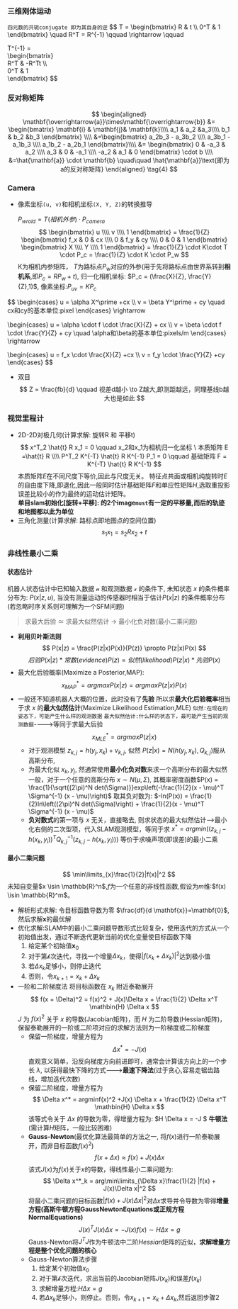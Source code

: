 ### 三维刚体运动
`四元数的共轭conjugate 即为其自身的逆`
$$
T = 
\begin{bmatrix}
  R & t \\\\
  0^T & 1  
\end{bmatrix} \quad R^T = R^{-1} \qquad \rightarrow \qquad

 T^{-1} =    
\begin{bmatrix}       
   R^T & -R^Tt \\\\       
   0^T & 1    
\end{bmatrix}
$$
 

### 反对称矩阵
$$
  \begin{aligned}
  \mathbf{\overrightarrow{a}}\times\mathbf{\overrightarrow{b}} &= 
     \begin{bmatrix}
     \mathbf{i} & \mathbf{j}& \mathbf{k}\\\\
     a_1      & a_2     &a_3\\\\
     b_1      & b_2     &b_3
     \end{bmatrix} \\\\ 
     &=\begin{bmatrix}
         a_2b_3 - a_3b_2 \\\\
         a_3b_1 - a_1b_3 \\\\
         a_1b_2 - a_2b_1
     \end{bmatrix}\\\\
     &=
     \begin{bmatrix}       
     0 & -a_3 & a_2  \\\\        
     a_3 & 0 & -a_1 \\\\
     -a_2 & a_1 & 0       
     \end{bmatrix} \cdot b  \\\\ &=\hat{\mathbf{a}} \cdot \mathbf{b} \quad\quad \hat{\mathbf{a}}\text{即为a的反对称矩阵}
  \end{aligned} \tag{4}
  $$

### Camera
- 像素坐标`(u, v)`和相机坐标`(X, Y, Z)`的转换推导
  
  $P_{wrold} = T(相机外参) \cdot P_{camera}$
  $$
  \begin{bmatrix}
      u \\\\
      v \\\\
      1
  \end{bmatrix} = \frac{1}{Z}
  \begin{bmatrix}
      f_x & 0 & cx \\\\
      0 & f_y & cy \\\\
      0 & 0 & 1
  \end{bmatrix}
  \begin{bmatrix}
      X \\\\ Y \\\\ 1
  \end{bmatrix} = \frac{1}{Z} \cdot K\cdot T \cdot P_c 
  = \frac{1}{Z} \cdot K \cdot  P_w 
  $$
  K为相机内参矩阵， $T$为路标点$P_w$对应的外参(用于先将路标点由世界系转到**相机系**,即$P_c = RP_w +t$),
  归一化相机坐标: $P_c = (\frac{X}{Z}, \frac{Y}{Z},1)$, 像素坐标:$P_{uv} = KP_c$

 
$$
\begin{cases} 
  u = \alpha X^\prime +cx \\\\ 
  v = \beta Y^\prime + cy \quad cx和cy的基本单位:pixel
\end{cases}  \rightarrow

\begin{cases}
  u = \alpha \cdot f \cdot \frac{X}{Z} + cx \\\\
  v = \beta \cdot f \cdot \frac{Y}{Z} + cy \quad \alpha和\beta的基本单位:pixels/m
\end{cases}  \rightarrow 

\begin{cases}
  u = f_x \cdot \frac{X}{Z} +cx \\\\
  v = f_y \cdot \frac{Y}{Z} +cy
\end{cases}
$$
- 双目
  $$
  Z = \frac{fb}{d} \qquad 视差d越小 \to Z越大,即测距越远，同理基线b越大也是如此
  $$

### 视觉里程计
- 2D-2D对极几何(计算求解: 旋转R 和 平移t)<br>
  $$
    x^T_2 \hat{t} R x_1 = 0 \qquad x_2和x_1为相机归一化坐标 \ 本质矩阵 E =\hat{t} R  \\\\
    P^T_2 K^{-T} \hat{t} R K^{-1} P_1 = 0 \qquad 基础矩阵 F = K^{-T} \hat{t} R K^{-1}
  $$
  本质矩阵$E$在不同尺度下等价,因此与尺度无关。 特征点共面或相机纯旋转时$E$的自由度下降,即退化,因此一般同时估计基础矩阵$F$和单应性矩阵$H$,选取重投影误差比较小的作为最终的运动估计矩阵。<br>
  **单目slam初始化[旋转+平移]: 的2个image`must`有一定的平移量,而后的轨迹和地图都以此为单位**
- 三角化测量(计算求解: 路标点即地图点的空间位置)
  $$
  s_1 x_1  = s_2 R x_2 + t
  $$
### 非线性最小二乘
#### 状态估计
机器人状态估计中已知输入数据 $\mathcal{u}$ 和观测数据 $\mathcal{x}$ 的条件下, 未知状态 $x$ 的条件概率分布为: $P(x|z,u)$, 当没有测量运动的传感器时相当于估计$P(x|z)$ 的条件概率分布(若忽略时序关系则可理解为一个SFM问题)
>求最大后验 $\simeq$ 求最大似然估计 $\to$ 最小化负对数(最小二乘问题)
- **利用贝叶斯法则**
$$
P(x|z) = \frac{P(z|x)P(x)}{P(z)}  \propto P(z|x)P(x)
$$
$$
后验P(x|z) * 常数(evidence)P(z)= 似然(likelihood)P(z|x) * 先验P(x)
$$
- 最大化后验概率(Maximize a Posterior,MAP): 
$$
x^*_{MAP} = argmax P(x|z) = argmax P(z|x)P(x)
$$
- 一般还不知道机器人大概的位置，此时没有了**先验**
  所以求**最大化后验概率**相当于求 $x$ 的**最大似然估计**(Maximize Likelihood Estimation,MLE)
`似然:在现在的姿态下，可能产生什么样的观测数据`
`最大似然估计:什么样的状态下，最可能产生当前的观测数据`---->等同于求最大后验
$$
x^*_{MLE} = argmax P(z|x)  
$$
  - 对于观测模型 $z_{k,j} = h(y_j, x_k) + v_{k,j}$, 似然 $P(z|x) = N(h(y_j, x_k),Q_{k,j})$服从高斯分布,
  - 为最大化似 $x_k, y_j$, 然通常使用**最小化负对数**来求一个高斯分布的最大似然
    一般，对于一个任意的高斯分布 $x \sim N(\mu, \Sigma)$, 其概率密度函数$P(x) = \frac{1}{\sqrt{(2\pi)^N det(\Sigma)}}exp\left(-\frac{1}{2}(x - \mu)^T \Sigma^{-1} (x - \mu)\right)$
    取其负对数为: $-ln(P(x)) = \frac{1}{2}ln\left((2\pi)^N det(\Sigma)\right) + \frac{1}{2}(x - \mu)^T \Sigma^{-1} (x - \mu)$
  - **负对数式**的第一项与 $x$ 无关，直接略去, 则求状态的最大似然估计-->最小化右侧的二次型项，代入SLAM观测模型，等同于求
    $x^* = argmin \left((z_{k,j} - h(x_k, y_i))^T Q^{-1}_{k,j} (z_{k,j} - h(x_k, y_i)) \right)$ 
    等价于求噪声项(即误差)的最小二乘

#### 最小二乘问题
$$
\min\limits_{x}\frac{1}{2}|f(x)|^2
$$
未知自变量$x \isin \mathbb{R}^n$,$f$为一个任意的非线性函数,假设为$m$维:$f(x) \isin \mathbb{R}^m$。
- 解析形式求解: 令目标函数导数为零 $\frac{df}{d \mathbf{x}}=\mathbf{0}$,然后求解$\mathbf{x}$的最优解
- 优化求解:SLAM中的最小二乘问题导数形式比较复杂，使用迭代的方式从一个初始值出发，通过不断迭代更新当前的优化变量使目标函数下降
  1. 给定某个初始值$\mathbf{x}_0$
  2. 对于第$\mathcal{k}$次迭代，寻找一个增量$\Delta x_k$，使得$|f(x_k + \Delta x_k)|^2$达到极小值
  3. 若$\Delta x_k$足够小，则停止迭代
  4. 否则，令$x_{k+1} = x_k + \Delta x_k$
- 一阶和二阶梯度法
  将目标函数在 $x_k$ 附近泰勒展开
  $$
  f(x + \Delta)^2 = f(x)^2 + J(x)\Delta x + \frac{1}{2} \Delta x^T \mathbin{H} \Delta x
  $$
  $J$ 为 $f(x)^2$ 关于 $x$ 的导数(Jacobian矩阵)，而 $H$ 为二阶导数(Hessian矩阵)，保留泰勒展开的一阶或二阶项对应的求解方法则为一阶梯度或二阶梯度
  - 保留一阶梯度，增量方程为
    $$
    \Delta x^* = -J(x)
    $$
    直观意义简单，沿反向梯度方向前进即可，通常会计算该方向上的一个步长 $\lambda$, 以获得最快下降的方式--->**最速下降法**(过于贪心,容易走锯齿路线，增加迭代次数)
  - 保留二阶梯度，增量方程为
    $$
    \Delta x^* = argminf(x)^2 +J(x) \Delta x + \frac{1}{2} \Delta x^T \mathbin{H} \Delta x
    $$
    该等式令关于 $\Delta x$ 的导数为零，得增量方程为: $H \Delta x = -J  $  **牛顿法**(需计算$H$矩阵，一般比较困难)
  - **Gauss-Newton**(最优化算法最简单的方法之一, 将$f(x)$进行一阶泰勒展开，而非目标函数$f(x)^2$)
    $$
    f(x + \Delta x) \approx f(x) + J(x)\Delta x
    $$
    该式$J(x)$为$f(x)$关于$x$的导数，得线性最小二乘问题为:
    $$
    \Delta x^*_k = arg\min\limits_{\Delta x}\frac{1}{2} |f(x) + J(x)\Delta x|^2
    $$
    将最小二乘问题的目标函数$|f(x) + J(x)\Delta x|^2$对$\Delta x$求导并令导数为零得**增量方程(高斯牛顿方程GaussNewtonEquations或正规方程NormalEquations)**
    $$
    J(x)^T J(x) \Delta x = -J(x)f(x) \sim H \Delta x =g
    $$
    Gauss-Newton将$J^T J$作为牛顿法中二阶$Hessian$矩阵的近似，**求解增量方程是整个优化问题的核心**
  - Gauss-Newton算法步骤
    1. 给定某个初始值$x_0$
    2. 对于第$\mathcal{k}$次迭代，求出当前的Jacobian矩阵$J(x_k)$和误差$f(x_k)$
    3. 求解增量方程:$H \Delta x =g$
    4. 若$\Delta x_k$足够小，则停止。否则，令$x_{k+1} = x_k + \Delta x_k$,然后返回步骤2